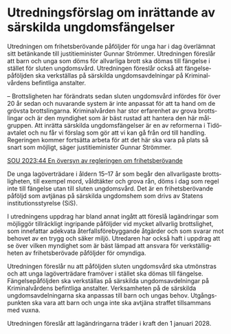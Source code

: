 # Utredningsförslag om inrättande av särskilda ungdomsfängelser

Utredningen om frihets­berövande påföljder för unga har i dag över­lämnat sitt betänkande till justitie­minister Gunnar Strömmer. Utred­ningen föreslår att barn och unga som döms för allvarliga brott ska dömas till fängelse i stället för sluten ungdoms­vård. Utredningen föreslår också att fängelse­påföljden ska verk­ställas på särskilda ungdoms­avdel­ningar på Kriminal­vårdens befintliga anstalter.

– Brottsligheten har förändrats sedan sluten ungdoms­vård infördes för över 20 år sedan och nuvarande system är inte anpassat för att ta hand om de grövsta brotts­lingarna. Kriminal­vården har stor erfarenhet av grova brotts­lingar och är den myndighet som är bäst rustad att hantera den här mål­gruppen. Att inrätta särskilda ungdoms­fängelser är en av reformerna i Tidö­avtalet och nu får vi förslag som gör att vi kan gå från ord till handling. Regeringen kommer fortsätta arbeta för att det här ska vara på plats så snart som möjligt, säger justitie­minister Gunnar Strömmer.

[SOU 2023:44 En översyn av regleringen om frihetsberövande](/rattsliga-dokument/statens-offentliga-utredningar/2023/08/sou-202344/ "SOU 2023:44")

De unga lag­över­trädare i åldern 15–17 år som begår den allvarli­gaste brotts­ligheten, till exempel mord, våldtäkter och grova rån, döms i dag som regel inte till fängelse utan till sluten ungdoms­vård. Det är en frihets­berövande påföljd som avtjänas på särskilda ungdoms­hem som drivs av Statens institutions­styrelse (SiS).

I utredningens uppdrag har bland annat ingått att föreslå lagänd­ringar som möjlig­gör tillräckligt ingripande påföljder vid mycket allvarlig brotts­lighet, som inne­fattar adekvata åter­falls­före­byggande åtgärder och som svarar mot behovet av en trygg och säker miljö. Utredaren har också haft i uppdrag att se över vilken myndig­het som är bäst lämpad att ansvara för verk­ställig­heten av frihets­berövade påföljder för omyndiga.

Utredningen föreslår nu att påföljden sluten ungdoms­vård ska utmönstras och att unga lag­över­trädare framöver i stället ska dömas till fängelse. Fängelse­påföljden ska verkställas på särskilda ungdoms­avdelningar på Kriminal­vårdens befintliga anstalter. Verk­samheten på de särskilda ungdoms­avdel­ningarna ska anpassas till barn och ungas behov. Utgångs­punkten ska vara att barn och unga inte ska avtjäna straffet tillsammans med vuxna.

Utredningen föreslår att lagändringarna träder i kraft den 1 januari 2028.

